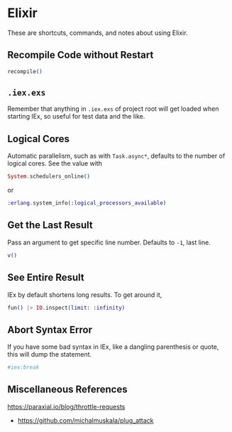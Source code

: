 # Elixir

These are shortcuts, commands, and notes about using Elixir.

## Recompile Code without Restart

```elixir
recompile()
```

## `.iex.exs`

Remember that anything in `.iex.exs` of project root will get loaded when
starting IEx, so useful for test data and the like.

## Logical Cores

Automatic parallelism, such as with `Task.async*`, defaults to the number of
logical cores. See the value with
```elixir
System.schedulers_online()
```
or
```elixir
:erlang.system_info(:logical_processors_available)
```

## Get the Last Result

Pass an argument to get specific line number. Defaults to `-1`, last line.
```elixir
v()
```

## See Entire Result

IEx by default shortens long results. To get around it,
```elixir
fun() |> IO.inspect(limit: :infinity)
```

## Abort Syntax Error

If you have some bad syntax in IEx, like a dangling parenthesis or quote, this
will dump the statement.
```elixir
#iex:break
```

## Miscellaneous References

https://paraxial.io/blog/throttle-requests
  - https://github.com/michalmuskala/plug_attack
